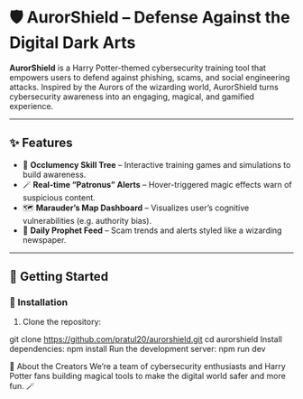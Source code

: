 # 🛡️ AurorShield – Defense Against the Digital Dark Arts

**AurorShield** is a Harry Potter-themed cybersecurity training tool that empowers users to defend against phishing, scams, and social engineering attacks. Inspired by the Aurors of the wizarding world, AurorShield turns cybersecurity awareness into an engaging, magical, and gamified experience.

---

## ✨ Features

- 🧠 **Occlumency Skill Tree** – Interactive training games and simulations to build awareness.
- 🪄 **Real-time “Patronus” Alerts** – Hover-triggered magic effects warn of suspicious content.
- 🗺️ **Marauder’s Map Dashboard** – Visualizes user’s cognitive vulnerabilities (e.g. authority bias).
- 📰 **Daily Prophet Feed** – Scam trends and alerts styled like a wizarding newspaper.

---

## 🚀 Getting Started

### 🔧 Installation

1. Clone the repository:

git clone https://github.com/pratul20/aurorshield.git
cd aurorshield
Install dependencies:
npm install
Run the development server:
npm run dev

🧙 About the Creators
We’re a team of cybersecurity enthusiasts and Harry Potter fans building magical tools to make the digital world safer and more fun. 🪄

